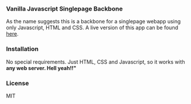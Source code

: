 ### Vanilla Javascript Singlepage Backbone

As the name suggests this is a backbone for a singlepage webapp using only Javascript, HTML and CSS.
A live version of this app can be found [here][live-version].

### Installation

No special requirements. Just HTML, CSS and Javascript, so it works with **any web server. Hell yeah!!"**

### License

MIT

[live-version]: <https://julianlires.github.io/js-sp-backbone>
